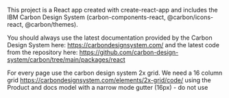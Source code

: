 <!-- Use this file to provide workspace-specific custom instructions to Copilot. For more details, visit https://code.visualstudio.com/docs/copilot/copilot-customization#_use-a-githubcopilotinstructionsmd-file -->

This project is a React app created with create-react-app and includes the IBM Carbon Design System (carbon-components-react, @carbon/icons-react, @carbon/themes).

You should always use the latest documentation provided by the Carbon Design System here: https://carbondesignsystem.com/ and the latest code from the repository here: https://github.com/carbon-design-system/carbon/tree/main/packages/react

For every page use the carbon design system 2x grid. We need a 16 column grid https://carbondesignsystem.com/elements/2x-grid/code/ using the Product and docs model with a narrow mode gutter (16px) - do not use <rows>







